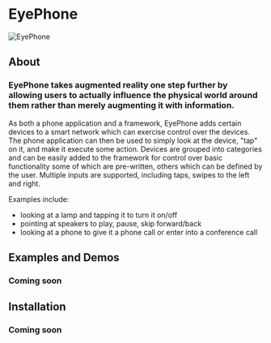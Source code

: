 # EyePhone
![EyePhone](http://3.bp.blogspot.com/-U470YNIETuE/T-nL_BL5NkI/AAAAAAAAAHs/R2Bq7_BqwSk/s200/eye.jpg)

## About
### EyePhone takes augmented reality one step further by allowing users to actually influence the physical world around them rather than merely augmenting it with information.
As both a phone application and a framework, EyePhone adds certain devices to a smart network which can exercise control over the devices. The phone application can then be used to simply
look at the device, "tap" on it, and make it execute some action. Devices are grouped into categories and can be easily added to the framework for control over basic functionality some of which are
pre-written, others which can be defined by the user. Multiple inputs are supported, including taps, swipes to the left and right.

Examples include: 
  * looking at a lamp and tapping it to turn it on/off 
  * pointing at speakers to play, pause, skip forward/back
  * looking at a phone to give it a phone call or enter into a conference call

## Examples and Demos
### Coming soon

## Installation
### Coming soon
